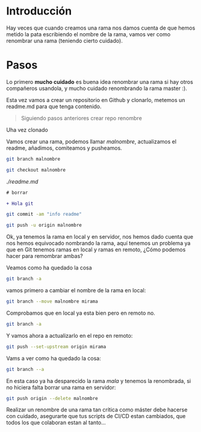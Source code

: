 # Introducción

Hay veces que cuando creamos una rama nos damos cuenta de que
hemos metido la pata escribiendo el nombre de la rama, vamos
ver como renombrar una rama (teniendo cierto cuidado).

# Pasos

Lo primero **mucho cuidado** es buena idea renombrar una rama
si hay otros compañeros usandola, y mucho cuidado renombrando la rama
master :).

Esta vez vamos a crear un repositorio en Github y clonarlo,
metemos un readme.md para que tenga contenido.

> Siguiendo pasos anteriores crear repo renombre

Uha vez clonado

Vamos crear una rama, podemos llamar _malnombre_, actualizamos el readme,
añadimos, comiteamos y pusheamos.

```bash
git branch malnombre
```

```bash
git checkout malnombre
```

_./readme.md_

```diff
# borrar

+ Hola git
```

```bash
git commit -am "info readme"
```

```bash
git push -u origin malnombre
```

Ok, ya tenemos la rama en local y en servidor, nos hemos dado cuenta
que nos hemos equivocado nombrando la rama, aquí tenemos un problema
ya que en Git tenemos ramas en local y ramas en remoto, ¿Cómo podemos
hacer para remombrar ambas?

Veamos como ha quedado la cosa

```bash
git branch -a
```

vamos primero a cambiar el nombre de la rama en local:

```bash
git branch --move malnombre mirama
```

Comprobamos que en local ya esta bien pero en remoto no.

```bash
git branch -a
```

Y vamos ahora a actualizarlo en el repo en remoto:

```bash
git push --set-upstream origin mirama
```

Vams a ver como ha quedado la cosa:

```bash
git branch --a
```

En esta caso ya ha desparecido la rama _mala_ y tenemos la renombrada,
si no hiciera falta borrar una rama en servidor:

```bash
git push origin --delete malnombre
```

Realizar un renombre de una rama tan crítica como máster debe hacerse con cuidado,
asegurarte que tus scripts de CI/CD estan cambiados, que todos los que
colaboran estan al tanto...
